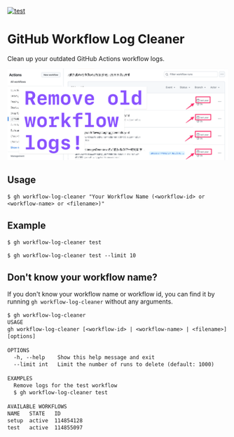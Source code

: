 [![test](https://github.com/toshimaru/gh-workflow-log-cleaner/actions/workflows/test.yml/badge.svg)](https://github.com/toshimaru/gh-workflow-log-cleaner/actions/workflows/test.yml)

# GitHub Workflow Log Cleaner

Clean up your outdated GitHub Actions workflow logs.

![Cover Image](./img/cover.png)

## Usage

```console
$ gh workflow-log-cleaner "Your Workflow Name (<workflow-id> or <workflow-name> or <filename>)"
```

## Example

```console
$ gh workflow-log-cleaner test
```

```console
$ gh workflow-log-cleaner test --limit 10
```

## Don't know your workflow name?

If you don't know your workflow name or workflow id, you can find it by running `gh workflow-log-cleaner` without any arguments.

```console
$ gh workflow-log-cleaner
USAGE
gh workflow-log-cleaner [<workflow-id> | <workflow-name> | <filename>] [options]

OPTIONS
  -h, --help    Show this help message and exit
  --limit int   Limit the number of runs to delete (default: 1000)

EXAMPLES
  Remove logs for the test workflow
  $ gh workflow-log-cleaner test

AVAILABLE WORKFLOWS
NAME   STATE   ID
setup  active  114854128
test   active  114855097
```
